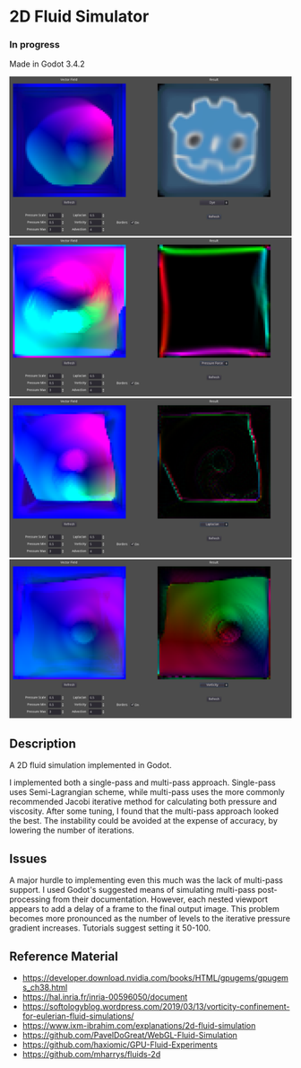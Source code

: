 # 2D Fluid Simulator
### In progress  
Made in Godot 3.4.2

![Screenshot 01](./Assets/Screenshots/Screenshot_11.png)
![Screenshot 02](./Assets/Screenshots/Screenshot_12.png)
![Screenshot 03](./Assets/Screenshots/Screenshot_13.png)
![Screenshot 03](./Assets/Screenshots/Screenshot_14.png)

## Description

A 2D fluid simulation implemented in Godot.

I implemented both a single-pass and multi-pass approach. Single-pass uses Semi-Lagrangian scheme, while multi-pass uses the more commonly recommended Jacobi iterative method for calculating both pressure and viscosity. After some tuning, I found that the multi-pass approach looked the best. The instability could be avoided at the expense of accuracy, by lowering the number of iterations.

## Issues

A major hurdle to implementing even this much was the lack of multi-pass support. I used Godot's suggested means of simulating multi-pass post-processing from their documentation. However, each nested viewport appears to add a delay of a frame to the final output image. This problem becomes more pronounced as the number of levels to the iterative pressure gradient increases. Tutorials suggest setting it 50-100.

## Reference Material
* https://developer.download.nvidia.com/books/HTML/gpugems/gpugems_ch38.html
* https://hal.inria.fr/inria-00596050/document
* https://softologyblog.wordpress.com/2019/03/13/vorticity-confinement-for-eulerian-fluid-simulations/
* https://www.ixm-ibrahim.com/explanations/2d-fluid-simulation
* https://github.com/PavelDoGreat/WebGL-Fluid-Simulation
* https://github.com/haxiomic/GPU-Fluid-Experiments
* https://github.com/mharrys/fluids-2d